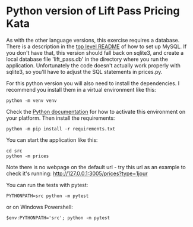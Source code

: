 # Python version of Lift Pass Pricing Kata

As with the other language versions, this exercise requires a database. There is a description in the [top level README](../README.md) of how to set up MySQL. If you don't have that, this version should fall back on sqlite3, and create a local database file 'lift_pass.db' in the directory where you run the application. Unfortunately the code doesn't actually work properly with sqlite3, so you'll have to adjust the SQL statements in prices.py.

For this python version you will also need to install the dependencies. I recommend you install them in a virtual environment like this:

    python -m venv venv

Check the [Python documentation](https://docs.python.org/3/library/venv.html) for how to activate this environment on your platform. Then install the requirements:

    python -m pip install -r requirements.txt

You can start the application like this:

    cd src 
    python -m prices

Note there is no webpage on the default url - try this url as an example to check it's running: http://127.0.0.1:3005/prices?type=1jour

You can run the tests with pytest:

    PYTHONPATH=src python -m pytest

or on Windows Powershell:

    $env:PYTHONPATH='src'; python -m pytest


